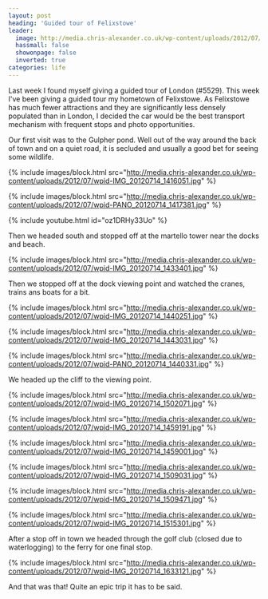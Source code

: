 ```yaml
---
layout: post
heading: 'Guided tour of Felixstowe'
leader:
  image: http://media.chris-alexander.co.uk/wp-content/uploads/2012/07/wpid-IMG_20120714_1416051.jpg
  hassmall: false
  showonpage: false
  inverted: true
categories: life
---
```


Last week I found myself giving a guided tour of London (#5529). This week I've been giving a guided tour my hometown of Felixstowe. As Felixstowe has much fewer attractions and they are significantly less densely populated than in London, I decided the car would be the best transport mechanism with frequent stops and photo opportunities.<br> 

Our first visit was to the Gulpher pond. Well out of the way around the back of town and on a quiet road, it is secluded and usually a good bet for seeing some wildlife.

{% include images/block.html src="http://media.chris-alexander.co.uk/wp-content/uploads/2012/07/wpid-IMG_20120714_1416051.jpg" %}

{% include images/block.html src="http://media.chris-alexander.co.uk/wp-content/uploads/2012/07/wpid-PANO_20120714_1417381.jpg" %}

{% include youtube.html id="oz1DRHy33Uo" %}

Then we headed south and stopped off at the martello tower near the docks and beach.

{% include images/block.html src="http://media.chris-alexander.co.uk/wp-content/uploads/2012/07/wpid-IMG_20120714_1433401.jpg" %}

Then we stopped off at the dock viewing point and watched the cranes, trains ans boats for a bit.

{% include images/block.html src="http://media.chris-alexander.co.uk/wp-content/uploads/2012/07/wpid-IMG_20120714_1440251.jpg" %}

{% include images/block.html src="http://media.chris-alexander.co.uk/wp-content/uploads/2012/07/wpid-IMG_20120714_1443031.jpg" %}

{% include images/block.html src="http://media.chris-alexander.co.uk/wp-content/uploads/2012/07/wpid-PANO_20120714_1440331.jpg" %}

We headed up the cliff to the viewing point.

{% include images/block.html src="http://media.chris-alexander.co.uk/wp-content/uploads/2012/07/wpid-IMG_20120714_1502071.jpg" %}

{% include images/block.html src="http://media.chris-alexander.co.uk/wp-content/uploads/2012/07/wpid-IMG_20120714_1459191.jpg" %}

{% include images/block.html src="http://media.chris-alexander.co.uk/wp-content/uploads/2012/07/wpid-IMG_20120714_1459001.jpg" %}

{% include images/block.html src="http://media.chris-alexander.co.uk/wp-content/uploads/2012/07/wpid-IMG_20120714_1509031.jpg" %}

{% include images/block.html src="http://media.chris-alexander.co.uk/wp-content/uploads/2012/07/wpid-IMG_20120714_1509471.jpg" %}

{% include images/block.html src="http://media.chris-alexander.co.uk/wp-content/uploads/2012/07/wpid-IMG_20120714_1515301.jpg" %}

After a stop off in town we headed through the golf club (closed due to waterlogging) to the ferry for one final stop.

{% include images/block.html src="http://media.chris-alexander.co.uk/wp-content/uploads/2012/07/wpid-IMG_20120714_1633121.jpg" %}

And that was that! Quite an epic trip it has to be said.
